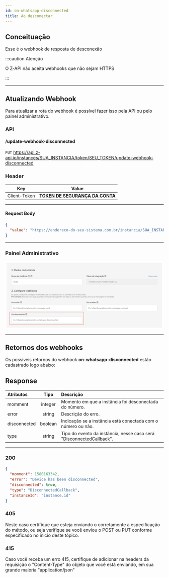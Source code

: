 ```yaml
---
id: on-whatsapp-disconnected
title: Ao desconectar
---
```


## Conceituação

Esse é o webhook de resposta de desconexão

:::caution Atenção

O Z-API não aceita webhooks que não sejam HTTPS

:::

---

## Atualizando Webhook

Para atualizar a rota do webhook é possível fazer isso pela API ou pelo painel administrativo.

### API

#### /update-webhook-disconnected

`PUT` https://api.z-api.io/instances/SUA_INSTANCIA/token/SEU_TOKEN/update-webhook-disconnected

### Header

|      Key       |            Value            |
| :------------: |     :-----------------:     |
|  Client-Token  | **[TOKEN DE SEGURANÇA DA CONTA](../security/client-token)** |
---

#### Request Body

```json
{
  "value": "https://endereco-do-seu-sistema.com.br/instancia/SUA_INSTANCIA/disconnected"
}
```

---

### Painel Administrativo

![img](../../img/disconnected.png)

---

## Retornos dos webhooks

Os possíveis retornos do webhook **on-whatsapp-disconnected** estão cadastrado logo abaixo:

## Response

| Atributos | Tipo | Descrição |
| :-- | :-: | :-- |
| momment | integer | Momento em que a instância foi desconectada do número. |
| error | string | Descrição do erro. |
| disconnected | boolean | Indicação se a instância está conectada com o número ou não. |
| type | string | Tipo do evento da instância, nesse caso será "DisconnectedCallback". |

---

### 200

```json
{
  "momment": 1580163342,
  "error": "Device has been disconnected",
  "disconnected": true,
  "type": "DisconnectedCallback",
  "instanceId": "instance.id"
}
```

### 405

Neste caso certifique que esteja enviando o corretamente a especificação do método, ou seja verifique se você enviou o POST ou PUT conforme especificado no inicio deste tópico.

### 415

Caso você receba um erro 415, certifique de adicionar na headers da requisição o "Content-Type" do objeto que você está enviando, em sua grande maioria "application/json"

<!--
## Code

<iframe src="//api.apiembed.com/?source=https://raw.githubusercontent.com/Z-API/z-api-docs/main/json-examples/on-whatsapp-disconnected.json&targets=all" frameborder="0" scrolling="no" width="100%" height="500px" seamless></iframe> -->
